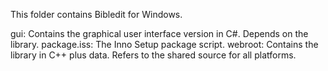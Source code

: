 This folder contains Bibledit for Windows.

gui: Contains the graphical user interface version in C#. Depends on the library.
package.iss: The Inno Setup package script.
webroot: Contains the library in C++ plus data. Refers to the shared source for all platforms.
